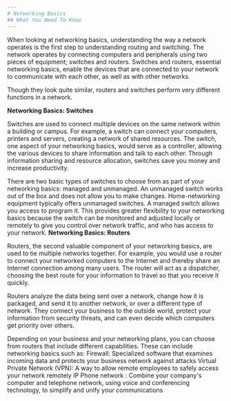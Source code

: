 ```yaml
---
# Networking Basics
## What You Need To Know
---
```

When looking at networking basics, understanding the way a network operates is the first step to understanding routing and switching. The network operates by connecting computers and peripherals using two pieces of equipment; switches and routers. Switches and routers, essential networking basics, enable the devices that are connected to your network to communicate with each other, as well as with other networks.

Though they look quite similar, routers and switches perform very different functions in a network.

**Networking Basics: Switches**

Switches are used to connect multiple devices on the same network within a building or campus. For example, a switch can connect your computers, printers and servers, creating a network of shared resources. The switch, one aspect of your networking basics, would serve as a controller, allowing the various devices to share information and talk to each other. Through information sharing and resource allocation, switches save you money and increase productivity.

There are two basic types of switches to choose from as part of your networking basics: managed and unmanaged.
An unmanaged switch works out of the box and does not allow you to make changes. Home-networking equipment typically offers unmanaged switches.
A managed switch allows you access to program it. This provides greater flexibility to your networking basics because the switch can be monitored and adjusted locally or remotely to give you control over network traffic, and who has access to your network.
**Networking Basics: Routers**

Routers, the second valuable component of your networking basics, are used to tie multiple networks together. For example, you would use a router to connect your networked computers to the Internet and thereby share an Internet connection among many users. The router will act as a dispatcher, choosing the best route for your information to travel so that you receive it quickly.

Routers analyze the data being sent over a network, change how it is packaged, and send it to another network, or over a different type of network. They connect your business to the outside world, protect your information from security threats, and can even decide which computers get priority over others.

Depending on your business and your networking plans, you can choose from routers that include different capabilities. These can include networking basics such as:
Firewall: Specialized software that examines incoming data and protects your business network against attacks
Virtual Private Network (VPN): A way to allow remote employees to safely access your network remotely
IP Phone network : Combine your company's computer and telephone network, using voice and conferencing technology, to simplify and unify your communications
